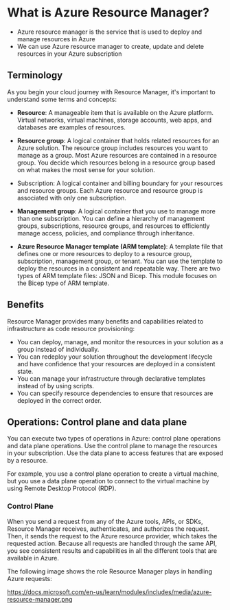 # What is Azure Resource Manager?

- Azure resource manager is the service that is used to deploy and manage resources in Azure
- We can use Azure resource manager to create, update and delete resources in your Azure subscription

## Terminology 

As you begin your cloud journey with Resource Manager, it's important to understand some terms and concepts:

- <b>Resource</b>: A manageable item that is available on the Azure platform. Virtual networks, virtual machines, storage accounts, web apps, and databases are examples of resources.

- <b>Resource group</b>: A logical container that holds related resources for an Azure solution. The resource group includes resources you want to manage as a group. Most Azure resources are contained in a resource group. You decide which resources belong in a resource group based on what makes the most sense for your solution.

- Subscription: A logical container and billing boundary for your resources and resource groups. Each Azure resource and resource group is associated with only one subscription.

- <b>Management group</b>: A logical container that you use to manage more than one subscription. You can define a hierarchy of management groups, subscriptions, resource groups, and resources to efficiently manage access, policies, and compliance through inheritance.

- <b>Azure Resource Manager template (ARM template)</b>: A template file that defines one or more resources to deploy to a resource group, subscription, management group, or tenant. You can use the template to deploy the resources in a consistent and repeatable way. There are two types of ARM template files: JSON and Bicep. This module focuses on the Bicep type of ARM template.


## Benefits

Resource Manager provides many benefits and capabilities related to infrastructure as code resource provisioning:

- You can deploy, manage, and monitor the resources in your solution as a group instead of individually.
- You can redeploy your solution throughout the development lifecycle and have confidence that your resources are deployed in a consistent state.
- You can manage your infrastructure through declarative templates instead of by using scripts.
- You can specify resource dependencies to ensure that resources are deployed in the correct order.


## Operations: Control plane and data plane

You can execute two types of operations in Azure: control plane operations and data plane operations. Use the control plane to manage the resources in your subscription. Use the data plane to access features that are exposed by a resource.

For example, you use a control plane operation to create a virtual machine, but you use a data plane operation to connect to the virtual machine by using Remote Desktop Protocol (RDP).


### Control Plane

When you send a request from any of the Azure tools, APIs, or SDKs, Resource Manager receives, authenticates, and authorizes the request. Then, it sends the request to the Azure resource provider, which takes the requested action. Because all requests are handled through the same API, you see consistent results and capabilities in all the different tools that are available in Azure.

The following image shows the role Resource Manager plays in handling Azure requests:

https://docs.microsoft.com/en-us/learn/modules/includes/media/azure-resource-manager.png

